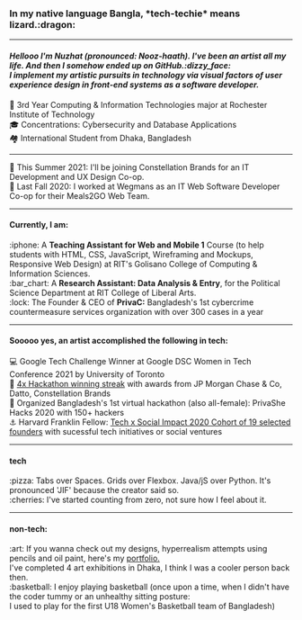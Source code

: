 <h3>In my native language Bangla, *tech-techie* means lizard.:dragon:</h3>
<hr>

<h4><i>Hellooo I'm Nuzhat (pronounced: Nooz-haath). I've been an artist all my life. And then I somehow ended up on GitHub.:dizzy_face: <br/> 
I implement my artistic pursuits in technology via visual factors of user experience 
design in front-end systems as a software developer.</i> </h4>

:paw_prints: 3rd Year Computing & Information Technologies major at Rochester Institute of Technology<br/>
:mortar_board: Concentrations: Cybersecurity and Database Applications<br/>
:houses: International Student from Dhaka, Bangladesh

<hr>

:stars: This Summer 2021: I'll be joining Constellation Brands for an IT Development and UX Design Co-op.<br/>
:spaghetti: Last Fall 2020: I worked at Wegmans as an IT Web Software Developer Co-op for their Meals2GO Web Team.<br/>
<hr>
<h4>Currently, I am:</h4>
:iphone: A <strong>Teaching Assistant for Web and Mobile 1</strong> Course (to help students with HTML, CSS, JavaScript, Wireframing and Mockups, Responsive Web Design) 
at RIT's Golisano College of Computing & Information Sciences.<br/>
:bar_chart: A <strong>Research Assistant: Data Analysis & Entry</strong>, for the Political Science Department at RIT College of Liberal Arts.<br/>
:lock: The Founder & CEO of <strong>PrivaC:</strong> Bangladesh's 1st cybercrime countermeasure services organization with over 300 cases in a year<br/>

<hr>
<h4>Sooooo yes, an artist accomplished the following in tech:</h4>

:computer: Google Tech Challenge Winner at Google DSC Women in Tech Conference 2021 by University of Toronto<br/>
:dancer: <a href="https://devpost.com/nuzhatminhaz">4x Hackathon winning streak</a> with awards from JP Morgan Chase & Co, Datto, Constellation Brands<br/>
:information_desk_person: Organized Bangladesh's 1st virtual hackathon (also all-female): PrivaShe Hacks 2020 with 150+ hackers<br/>
:anchor: Harvard Franklin Fellow: <a href="https://medium.com/tech-x-social-impact/announcing-tech-x-social-impact-summer-2020-cohort-81706fdfd88">
Tech x Social Impact 2020 Cohort of 19 selected founders</a> with sucessful tech initiatives or social ventures

<hr>
<h4>tech</h4>
:pizza: Tabs over Spaces. Grids over Flexbox. Java/jS over Python. It's pronounced 'JIF' because the creator said so.<br/>
:cherries: I've started counting from zero, not sure how I feel about it.<br/>

<hr>
<h4>non-tech:</h4>
:art: If you wanna check out my designs, hyperrealism attempts using pencils and oil paint, here's my <a href="https://www.behance.net/nuzhatminhaz">portfolio.</a> 
<br/>I've completed 4 art exhibitions in Dhaka, I think I was a cooler person back then.<br/>
:basketball: I enjoy playing basketball (once upon a time, when I didn't have the coder tummy or an unhealthy sitting posture:<br/>
 I used to play for the first U18 Women's Basketball team of Bangladesh)<br/>


<!---
nxm1137/nxm1137 is a ✨ special ✨ repository because its `README.md` (this file) appears on your GitHub profile.
You can click the Preview link to take a look at your changes.
--->

